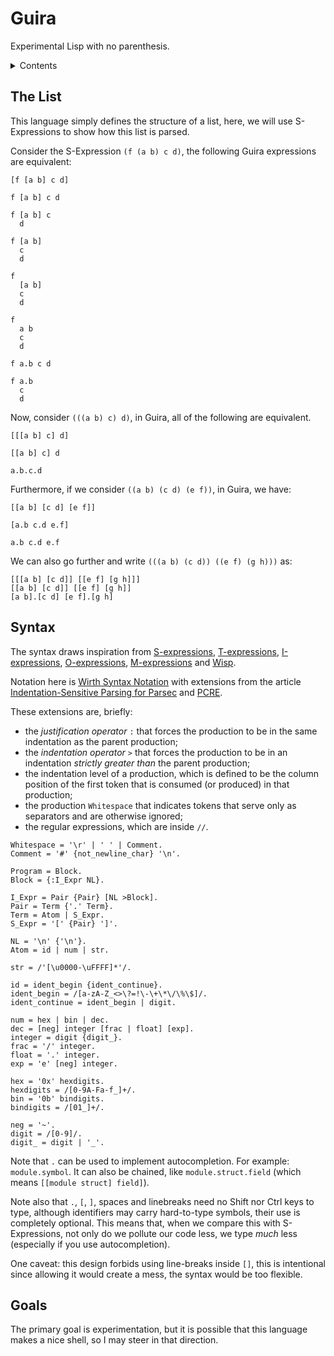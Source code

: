 # Guira

Experimental Lisp with no parenthesis.

<details><summary>Contents</summary>
- [The List](#list)
- [Syntax](#syntax)
- [Goals](#goals)
</details>

## The List <a name="list"></a>

This language simply defines the structure of a list,
here, we will use S-Expressions to show how this list is parsed.

Consider the S-Expression `(f (a b) c d)`,
the following Guira expressions are equivalent:

```
[f [a b] c d]

f [a b] c d

f [a b] c
  d

f [a b]
  c
  d

f
  [a b]
  c
  d

f
  a b
  c
  d

f a.b c d

f a.b
  c
  d
```

Now, consider `(((a b) c) d)`,
in Guira, all of the following are equivalent.

```
[[[a b] c] d]

[[a b] c] d

a.b.c.d
```

Furthermore, if we consider `((a b) (c d) (e f))`,
in Guira, we have:

```
[[a b] [c d] [e f]]

[a.b c.d e.f]

a.b c.d e.f
```

We can also go further and write `(((a b) (c d)) ((e f) (g h)))`
as:

```
[[[a b] [c d]] [[e f] [g h]]]
[[a b] [c d]] [[e f] [g h]]
[a b].[c d] [e f].[g h]
```

## Syntax <a name="syntax"></a>

The syntax draws inspiration from
[S-expressions](https://www-sop.inria.fr/indes/fp/Bigloo/doc/r5rs-10.html#Formal-syntax),
[T-expressions](https://srfi.schemers.org/srfi-110/srfi-110.html),
[I-expressions](https://srfi.schemers.org/srfi-49/srfi-49.html),
[O-expressions](http://breuleux.net/blog/oexprs.html),
[M-expressions](https://en.m.wikipedia.org/wiki/M-expression) and
[Wisp](https://srfi.schemers.org/srfi-119/srfi-119.html).

Notation here is [Wirth Syntax Notation](https://dl.acm.org/doi/10.1145/359863.359883)
with extensions from the article
[Indentation-Sensitive Parsing for Parsec](https://osa1.net/papers/indentation-sensitive-parsec.pdf)
and [PCRE](https://www.pcre.org/original/doc/html/pcresyntax.html).

These extensions are, briefly:
 - the _justification operator_ `:` that forces the production to be in the same indentation as the parent production;
 - the _indentation operator_ `>` that forces the production to be in an indentation _strictly greater than_ the parent production;
 - the indentation level of a production, which is defined to be the column position of the first token that is consumed (or produced) in that production;
 - the production `Whitespace` that indicates tokens that serve only as separators and are otherwise ignored;
 - the regular expressions, which are inside `//`.

```ebnf
Whitespace = '\r' | ' ' | Comment.
Comment = '#' {not_newline_char} '\n'.

Program = Block.
Block = {:I_Expr NL}.

I_Expr = Pair {Pair} [NL >Block].
Pair = Term {'.' Term}.
Term = Atom | S_Expr.
S_Expr = '[' {Pair} ']'.

NL = '\n' {'\n'}.
Atom = id | num | str.

str = /'[\u0000-\uFFFF]*'/.

id = ident_begin {ident_continue}.
ident_begin = /[a-zA-Z_<>\?=!\-\+\*\/\%\$]/.
ident_continue = ident_begin | digit.

num = hex | bin | dec.
dec = [neg] integer [frac | float] [exp].
integer = digit {digit_}.
frac = '/' integer.
float = '.' integer.
exp = 'e' [neg] integer.

hex = '0x' hexdigits.
hexdigits = /[0-9A-Fa-f_]+/.
bin = '0b' bindigits.
bindigits = /[01_]+/.

neg = '~'.
digit = /[0-9]/.
digit_ = digit | '_'.
```

Note that `.` can be used to implement autocompletion.
For example: `module.symbol`.
It can also be chained, like
`module.struct.field` (which means `[[module struct] field]`).

Note also that `.`, `[`, `]`, spaces and linebreaks
need no Shift nor Ctrl keys to type,
although identifiers may carry hard-to-type symbols,
their use is completely optional.
This means that, when we compare this with S-Expressions,
not only do we pollute our code less, we type *much* less
(especially if you use autocompletion).

One caveat: this design forbids using
line-breaks inside `[]`, this is intentional
since allowing it would create a mess,
the syntax would be too flexible.

## Goals <a name="goals"></a>

The primary goal is experimentation, but it is possible that this
language makes a nice shell, so I may steer in that direction.

